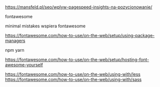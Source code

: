 



https://mansfeld.pl/seo/wplyw-pagespeed-insights-na-pozycjonowanie/

fontawesome

minimal mistakes wspiera fontawesome

https://fontawesome.com/how-to-use/on-the-web/setup/using-package-managers

npm  yarn

https://fontawesome.com/how-to-use/on-the-web/setup/hosting-font-awesome-yourself

https://fontawesome.com/how-to-use/on-the-web/using-with/less
https://fontawesome.com/how-to-use/on-the-web/using-with/sass

